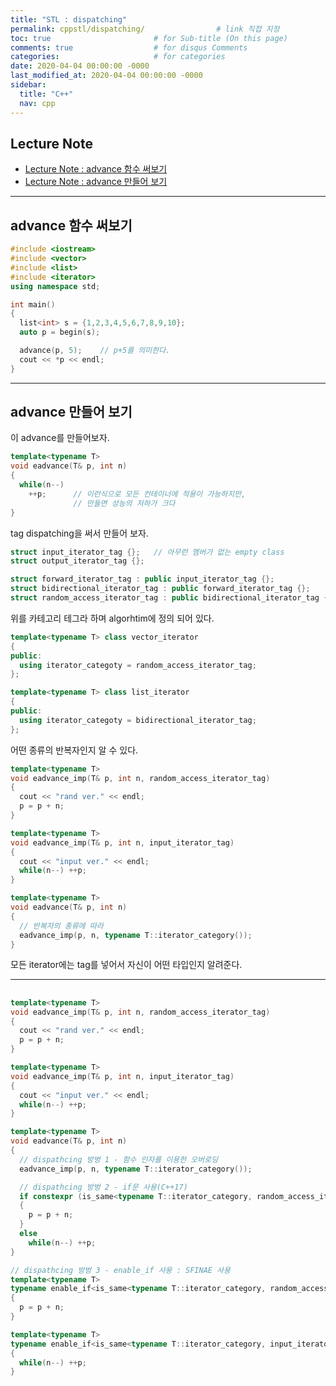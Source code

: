 ```yaml
---
title: "STL : dispatching"
permalink: cppstl/dispatching/                # link 직접 지정
toc: true                       # for Sub-title (On this page)
comments: true                  # for disqus Comments
categories:                     # for categories
date: 2020-04-04 00:00:00 -0000
last_modified_at: 2020-04-04 00:00:00 -0000
sidebar:
  title: "C++"
  nav: cpp
---
```


## Lecture Note

* [Lecture Note : advance 함수 써보기](https://ideone.com/b5S4Ae)
* [Lecture Note : advance 만들어 보기](https://ideone.com/0NSBdJ)

---

## advance 함수 써보기

```cpp
#include <iostream>
#include <vector>
#include <list>
#include <iterator>
using namespace std;

int main()
{
  list<int> s = {1,2,3,4,5,6,7,8,9,10};
  auto p = begin(s);

  advance(p, 5);    // p+5를 의미한다.
  cout << *p << endl;
}
```

---

## advance 만들어 보기

이 advance를 만들어보자.

```cpp
template<typename T>
void eadvance(T& p, int n)
{
  while(n--)
    ++p;      // 이런식으로 모든 컨테이너에 적용이 가능하지만, 
              // 만들면 성능의 저하가 크다
}
```

tag dispatching을 써서 만들어 보자.

```cpp
struct input_iterator_tag {};   // 아무런 멤버가 없는 empty class
struct output_iterator_tag {};

struct forward_iterator_tag : public input_iterator_tag {};
struct bidirectional_iterator_tag : public forward_iterator_tag {};
struct random_access_iterator_tag : public bidirectional_iterator_tag {};
```

위를 카테고리 테그라 하며 algorhtim에 정의 되어 있다.

```cpp
template<typename T> class vector_iterator
{
public:
  using iterator_categoty = random_access_iterator_tag;
};

template<typename T> class list_iterator
{
public:
  using iterator_categoty = bidirectional_iterator_tag;
};
```

어떤 종류의 반복자인지 알 수 있다.

```cpp
template<typename T>
void eadvance_imp(T& p, int n, random_access_iterator_tag)
{
  cout << "rand ver." << endl;
  p = p + n;
}

template<typename T>
void eadvance_imp(T& p, int n, input_iterator_tag)
{
  cout << "input ver." << endl;
  while(n--) ++p;
}

template<typename T>
void eadvance(T& p, int n)
{
  // 반복자의 종류에 따라
  eadvance_imp(p, n, typename T::iterator_category());
}
```

모든 iterator에는 tag를 넣어서 자신이 어떤 타입인지 알려준다.

---

## 

```cpp
template<typename T>
void eadvance_imp(T& p, int n, random_access_iterator_tag)
{
  cout << "rand ver." << endl;
  p = p + n;
}

template<typename T>
void eadvance_imp(T& p, int n, input_iterator_tag)
{
  cout << "input ver." << endl;
  while(n--) ++p;
}

template<typename T>
void eadvance(T& p, int n)
{
  // dispathcing 방벙 1 - 함수 인자를 이용한 오버로딩
  eadvance_imp(p, n, typename T::iterator_category());

  // dispathcing 방벙 2 - if문 사용(C++17)
  if constexpr (is_same<typename T::iterator_category, random_access_iterator_tag>::value)
  {
    p = p + n;
  }
  else
    while(n--) ++p;
}

// dispathcing 방벙 3 - enable_if 사용 : SFINAE 사용
template<typename T>
typename enable_if<is_same<typename T::iterator_category, random_access_iterator_tag>::value>::type eadvance(T& p, int n)
{
  p = p + n;
}

template<typename T>
typename enable_if<is_same<typename T::iterator_category, input_iterator_tag>::value>::type eadvance(T& p, int n)
{
  while(n--) ++p;
}
```